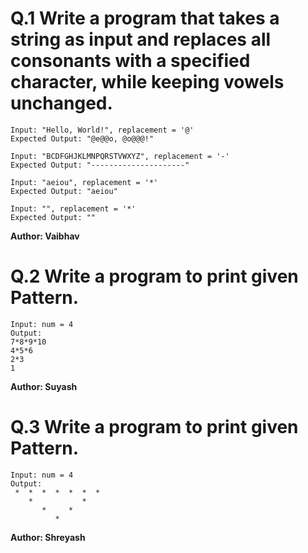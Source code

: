 # Q.1 Write a program that takes a string as input and replaces all consonants with a specified character, while keeping vowels unchanged.
```
Input: "Hello, World!", replacement = '@'
Expected Output: "@e@@o, @o@@@!"

Input: "BCDFGHJKLMNPQRSTVWXYZ", replacement = '-'
Expected Output: "---------------------"

Input: "aeiou", replacement = '*'
Expected Output: "aeiou"

Input: "", replacement = '*'
Expected Output: ""
```
**Author: Vaibhav**

# Q.2 Write a program to print given Pattern.
```
Input: num = 4
Output:
7*8*9*10
4*5*6
2*3
1  
```
**Author: Suyash**

# Q.3 Write a program to print given Pattern.
```
Input: num = 4
Output:
 *  *  *  *  *  *  *
    *           *
       *     *
          *
```
**Author: Shreyash**
